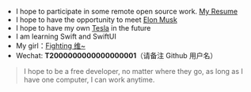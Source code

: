 - I hope to participate in some remote open source work. [My Resume](https://drive.google.com/file/d/1-_eY-AtDKK963ZJYGm5Wm0nfNr9qlXCy/view?usp=sharing)
- I hope to have the opportunity to meet [Elon Musk](https://twitter.com/elonmusk)
- I hope to have my own [Tesla](https://www.tesla.com) in the future
- I am learning Swift and SwiftUI
- My girl：[Fighting 维~](https://github.com/Fightingweiwei)
- Wechat: **T2000000000000000001**（请备注 Github 用户名）

> I hope to be a free developer, no matter where they go, as long as I have one computer, I can work anytime.
